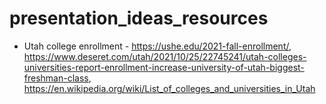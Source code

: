 # presentation_ideas_resources

* Utah college enrollment - https://ushe.edu/2021-fall-enrollment/, https://www.deseret.com/utah/2021/10/25/22745241/utah-colleges-universities-report-enrollment-increase-university-of-utah-biggest-freshman-class, https://en.wikipedia.org/wiki/List_of_colleges_and_universities_in_Utah
